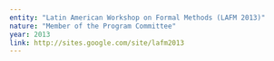 ```yaml
---
entity: "Latin American Workshop on Formal Methods (LAFM 2013)"
nature: "Member of the Program Committee"
year: 2013
link: http://sites.google.com/site/lafm2013
---
```

